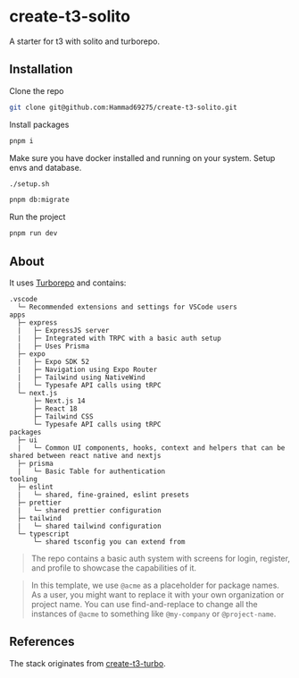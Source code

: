 # create-t3-solito
A starter for t3 with solito and turborepo.

## Installation
Clone the repo
```bash
git clone git@github.com:Hammad69275/create-t3-solito.git
```
Install packages
```bash
pnpm i
```
Make sure you have docker installed and running on your system. Setup envs and database.
```bash
./setup.sh
```
```bash
pnpm db:migrate
```
Run the project
```bash
pnpm run dev
```

## About
It uses [Turborepo](https://turborepo.org) and contains:

```text
.vscode
  └─ Recommended extensions and settings for VSCode users
apps
  ├─ express
  |   ├─ ExpressJS server
  |   ├─ Integrated with TRPC with a basic auth setup
  |   ├─ Uses Prisma
  ├─ expo
  |   ├─ Expo SDK 52
  |   ├─ Navigation using Expo Router
  |   ├─ Tailwind using NativeWind
  |   └─ Typesafe API calls using tRPC
  └─ next.js
      ├─ Next.js 14
      ├─ React 18
      ├─ Tailwind CSS
      └─ Typesafe API calls using tRPC
packages
  ├─ ui
  |   └─ Common UI components, hooks, context and helpers that can be shared between react native and nextjs
  ├─ prisma
  |   └─ Basic Table for authentication
tooling
  ├─ eslint
  |   └─ shared, fine-grained, eslint presets
  ├─ prettier
  |   └─ shared prettier configuration
  ├─ tailwind
  |   └─ shared tailwind configuration
  └─ typescript
      └─ shared tsconfig you can extend from
```

> The repo contains a basic auth system with screens for login, register, and profile to showcase the capabilities of it.

> In this template, we use `@acme` as a placeholder for package names. As a user, you might want to replace it with your own organization or project name. You can use find-and-replace to change all the instances of `@acme` to something like `@my-company` or `@project-name`.

## References

The stack originates from [create-t3-turbo](https://github.com/t3-oss/create-t3-turbo).